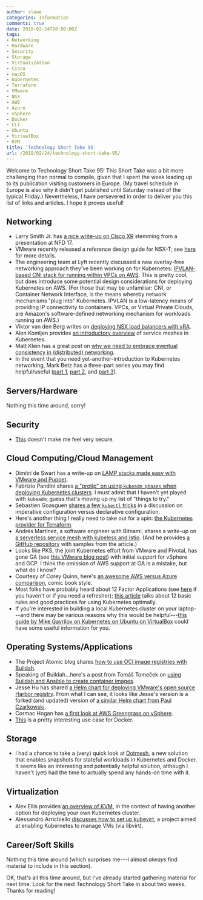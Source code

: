 ```yaml
---
author: slowe
categories: Information
comments: true
date: 2018-02-24T10:00:00Z
tags:
- Networking
- Hardware
- Security
- Storage
- Virtualization
- Cisco
- macOS
- Kubernetes
- Terraform
- VMware
- NSX
- AWS
- Azure
- vSphere
- Docker
- CLI
- Ubuntu
- VirtualBox
- KVM
title: 'Technology Short Take 95'
url: /2018/02/24/technology-short-take-95/
---
```


Welcome to Technology Short Take 95! This Short Take was a bit more challenging than normal to compile, given that I spent the week leading up to its publication visiting customers in Europe. (My travel schedule in Europe is also why it didn't get published until Saturday instead of the typical Friday.) Nevertheless, I have persevered in order to deliver you this list of links and articles. I hope it proves useful!<!--more-->

## Networking

* Larry Smith Jr. has [a nice write-up on Cisco XR][link-1] stemming from a presentation at NFD 17.
* VMware recently released a reference design guide for NSX-T; see [here][link-16] for more details.
* The engineering team at Lyft recently discussed a new overlay-free networking approach they've been working on for Kubernetes: [IPVLAN-based CNI stack for running within VPCs on AWS][link-17]. This is pretty cool, but does introduce some potential design considerations for deploying Kubernetes on AWS. (For those that may be unfamiliar: CNI, or Container Network Interface, is the means whereby network mechanisms "plug into" Kubernetes. IPVLAN is a low-latency means of providing IP connectivity to containers. VPCs, or Virtual Private Clouds, are Amazon's software-defined networking mechanism for workloads running on AWS.)
* Viktor van den Berg writes on [deploying NSX load balancers with vRA][link-18].
* Alen Komljen provides [an introductory overview][link-21] of service meshes in Kubernetes.
* Matt Klein has a great post on [why we need to embrace eventual consistency in (distributed) networking][link-24].
* In the event that you need yet-another-introduction to Kubernetes networking, Mark Betz has a three-part series you may find helpful/useful ([part 1][link-27], [part 2][link-28], and [part 3][link-29]).

## Servers/Hardware

Nothing this time around, sorry!

## Security

* [This][link-3] doesn't make me feel very secure.

## Cloud Computing/Cloud Management

* Dimitri de Swart has a write-up on [LAMP stacks made easy with VMware and Puppet][link-5].
* Fabrizio Pandini shares [a "protip" on using `kubeadm phases` when deploying Kubernetes clusters][link-7]. I must admit that I haven't yet played with `kubeadm`; guess that's moving up my list of "things to try."
* Sebastien Goasguen [shares a few `kubectl` tricks][link-8] in a discussion on imperative configuration versus declarative configuration.
* Here's another thing I really need to take out for a spin: [the Kubernetes provider for Terraform][link-9].
* Andrés Martínez, a software engineer with Bitnami, shares a write-up on [a serverless service mesh with kubeless and Istio][link-10]. (And he provides [a GitHub repository][link-11] with samples from the article.)
* Looks like PKS, the joint Kubernetes effort from VMware and Pivotal, has gone GA (see [this VMware blog post][link-14]) with initial support for vSphere and GCP. I think the omission of AWS support at GA is a mistake, but what do I know?
* Courtesy of Corey Quinn, here's [an awesome AWS versus Azure comparison][link-15], comic book style.
* Most folks have probably heard about 12 Factor Applications (see [here][link-19] if you haven't or if you need a refresher); [this article][link-20] talks about 12 basic rules and good practices for using Kubernetes optimally.
* If you're interested in building a local Kubernetes cluster on your laptop---and there may be various reasons why this would be helpful---[this guide by Mike Gavrilov on Kubernetes on Ubuntu on VirtualBox][link-26] could have some useful information for you.

## Operating Systems/Applications

* The Project Atomic blog shares [how to use OCI image registries with Buildah][link-6].
* Speaking of Buildah...here's a post from Tomáš Tomeček on [using Buildah and Ansible to create container images][link-30].
* Jesse Hu has shared [a Helm chart for deploying VMware's open source Harbor registry][link-12]. From what I can see, it looks like Jesse's version is a forked (and updated) version of [a similar Helm chart from Paul Czarkowski][link-13].
* Cormac Hogan has [a first look at AWS Greengrass on vSphere][link-22].
* [This][link-23] is a pretty interesting use case for Docker.

## Storage

* I had a chance to take a (very) quick look at [Dotmesh][link-2], a new solution that enables snapshots for stateful workloads in Kubernetes and Docker. It seems like an interesting and potentially helpful solution, although I haven't (yet) had the time to actually spend any hands-on time with it.

## Virtualization

* Alex Ellis provides [an overview of KVM][link-4], in the context of having another option for deploying your own Kubernetes cluster.
* Alessandro Arrichiello [discusses how to set up kubevirt][link-25], a project aimed at enabling Kubernetes to manage VMs (via libvirt).

## Career/Soft Skills

Nothing this time around (which surprises me---I almost _always_ find material to include in this section).

OK, that's all this time around, but I've already started gathering material for next time. Look for the next Technology Short Take in about two weeks. Thanks for reading!

[link-1]: https://everythingshouldbevirtual.com/bringing-devops-to-routing-cisco-xr/
[link-2]: https://dotmesh.com/
[link-3]: https://krausefx.com/blog/mac-privacy-sandboxed-mac-apps-can-take-screenshots
[link-4]: https://blog.alexellis.io/kvm-kubernetes-primer/
[link-5]: https://www.vmguru.com/2018/01/lamp-stacks-made-easy-with-vmware-and-puppet/
[link-6]: http://www.projectatomic.io/blog/2018/01/using-image-registries-with-buildah/
[link-7]: https://blog.heptio.com/how-to-start-creating-kubernetes-clusters-like-a-pro-kubeadm-phases-heptioprotip-2bdce58b530d
[link-8]: https://medium.com/bitnami-perspectives/imperative-declarative-and-a-few-kubectl-tricks-9d6deabdde
[link-9]: https://www.terraform.io/docs/providers/kubernetes/index.html
[link-10]: https://engineering.bitnami.com/articles/serverless-service-mesh-with-kubeless-and-istio.html
[link-11]: https://github.com/andresmgot/kubeless-istio-sample
[link-12]: https://github.com/jessehu/helm-harbor
[link-13]: https://github.com/paulczar/helm-harbor
[link-14]: https://blogs.vmware.com/cloudnative/2018/02/12/pivotal-container-service-ga/
[link-15]: https://www.simplilearn.com/aws-vs-azure-cloud-certification-article
[link-16]: https://blogs.vmware.com/networkvirtualization/2018/02/introducing-vmware-nsx-t-reference-design.html
[link-17]: https://eng.lyft.com/announcing-cni-ipvlan-vpc-k8s-ipvlan-overlay-free-kubernetes-networking-in-aws-95191201476e
[link-18]: https://www.viktorious.nl/2018/02/13/one-armed-versus-inline-load-balancer-with-vra-and-nsx/
[link-19]: https://12factor.net/
[link-20]: https://blog.octo.com/en/the-twelve-factors-kubernetes/
[link-21]: https://akomljen.com/kubernetes-service-mesh/
[link-22]: https://cormachogan.com/2018/02/13/first-look-aws-greengrass-vsphere/
[link-23]: http://www.vmwareinfo.com/2018/02/journey-to-docker.html
[link-24]: https://blog.envoyproxy.io/embracing-eventual-consistency-in-soa-networking-32a5ee5d443d
[link-25]: https://medium.com/@alezzandro/kubernetes-and-virtualization-kubevirt-will-let-you-spawn-virtual-machine-on-your-cluster-e809914cc783
[link-26]: https://itnext.io/kubernetes-on-ubuntu-on-virtualbox-60e8ce7c85ed
[link-27]: https://medium.com/google-cloud/understanding-kubernetes-networking-pods-7117dd28727
[link-28]: https://medium.com/google-cloud/understanding-kubernetes-networking-services-f0cb48e4cc82
[link-29]: https://medium.com/google-cloud/understanding-kubernetes-networking-ingress-1bc341c84078
[link-30]: https://blog.tomecek.net/post/building-containers-with-buildah-and-ansible/

